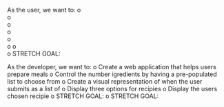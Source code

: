 As the user, we want to:
o  
o  
o  
o  
o  
o 
o  
o  STRETCH GOAL: 
 
 
As the developer, we want to:
o  Create a web application that helps users prepare meals
o  Control the number igredients by having a pre-populated list to choose from 
o  Create a visual representation of when the user submits as a list of 
o  Display three options for recipies 
o  Display the users chosen recipie
o  STRETCH GOAL: 
o  STRETCH GOAL: 